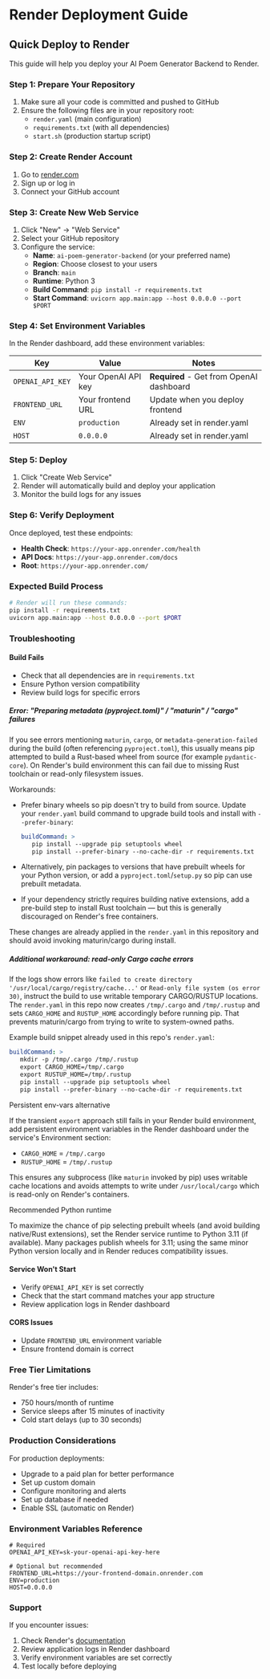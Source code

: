 # Render Deployment Guide

## Quick Deploy to Render

This guide will help you deploy your AI Poem Generator Backend to Render.

### Step 1: Prepare Your Repository

1. Make sure all your code is committed and pushed to GitHub
2. Ensure the following files are in your repository root:
   - `render.yaml` (main configuration)
   - `requirements.txt` (with all dependencies)
   - `start.sh` (production startup script)

### Step 2: Create Render Account

1. Go to [render.com](https://render.com/)
2. Sign up or log in
3. Connect your GitHub account

### Step 3: Create New Web Service

1. Click "New" → "Web Service"
2. Select your GitHub repository
3. Configure the service:
   - **Name**: `ai-poem-generator-backend` (or your preferred name)
   - **Region**: Choose closest to your users
   - **Branch**: `main`
   - **Runtime**: Python 3
   - **Build Command**: `pip install -r requirements.txt`
   - **Start Command**: `uvicorn app.main:app --host 0.0.0.0 --port $PORT`

### Step 4: Set Environment Variables

In the Render dashboard, add these environment variables:

| Key | Value | Notes |
|-----|-------|-------|
| `OPENAI_API_KEY` | Your OpenAI API key | **Required** - Get from OpenAI dashboard |
| `FRONTEND_URL` | Your frontend URL | Update when you deploy frontend |
| `ENV` | `production` | Already set in render.yaml |
| `HOST` | `0.0.0.0` | Already set in render.yaml |

### Step 5: Deploy

1. Click "Create Web Service"
2. Render will automatically build and deploy your application
3. Monitor the build logs for any issues

### Step 6: Verify Deployment

Once deployed, test these endpoints:

- **Health Check**: `https://your-app.onrender.com/health`
- **API Docs**: `https://your-app.onrender.com/docs`
- **Root**: `https://your-app.onrender.com/`

### Expected Build Process

```bash
# Render will run these commands:
pip install -r requirements.txt
uvicorn app.main:app --host 0.0.0.0 --port $PORT
```

### Troubleshooting

#### Build Fails
- Check that all dependencies are in `requirements.txt`
- Ensure Python version compatibility
- Review build logs for specific errors

##### Error: "Preparing metadata (pyproject.toml)" / "maturin" / "cargo" failures

If you see errors mentioning `maturin`, `cargo`, or `metadata-generation-failed` during the build (often referencing `pyproject.toml`), this usually means pip attempted to build a Rust-based wheel from source (for example `pydantic-core`). On Render's build environment this can fail due to missing Rust toolchain or read-only filesystem issues.

Workarounds:

- Prefer binary wheels so pip doesn't try to build from source. Update your `render.yaml` build command to upgrade build tools and install with `--prefer-binary`:

   ```yaml
   buildCommand: >
      pip install --upgrade pip setuptools wheel
      pip install --prefer-binary --no-cache-dir -r requirements.txt
   ```

- Alternatively, pin packages to versions that have prebuilt wheels for your Python version, or add a `pyproject.toml`/`setup.py` so pip can use prebuilt metadata.

- If your dependency strictly requires building native extensions, add a pre-build step to install Rust toolchain — but this is generally discouraged on Render's free containers.

These changes are already applied in the `render.yaml` in this repository and should avoid invoking maturin/cargo during install.

##### Additional workaround: read-only Cargo cache errors

If the logs show errors like `failed to create directory '/usr/local/cargo/registry/cache...'` or `Read-only file system (os error 30)`, instruct the build to use writable temporary CARGO/RUSTUP locations. The `render.yaml` in this repo now creates `/tmp/.cargo` and `/tmp/.rustup` and sets `CARGO_HOME` and `RUSTUP_HOME` accordingly before running pip. That prevents maturin/cargo from trying to write to system-owned paths.

Example build snippet already used in this repo's `render.yaml`:

```yaml
buildCommand: >
   mkdir -p /tmp/.cargo /tmp/.rustup
   export CARGO_HOME=/tmp/.cargo
   export RUSTUP_HOME=/tmp/.rustup
   pip install --upgrade pip setuptools wheel
   pip install --prefer-binary --no-cache-dir -r requirements.txt
```

Persistent env-vars alternative

If the transient `export` approach still fails in your Render build environment, add persistent environment variables in the Render dashboard under the service's Environment section:

- `CARGO_HOME` = `/tmp/.cargo`
- `RUSTUP_HOME` = `/tmp/.rustup`

This ensures any subprocess (like `maturin` invoked by pip) uses writable cache locations and avoids attempts to write under `/usr/local/cargo` which is read-only on Render's containers.

Recommended Python runtime

To maximize the chance of pip selecting prebuilt wheels (and avoid building native/Rust extensions), set the Render service runtime to Python 3.11 (if available). Many packages publish wheels for 3.11; using the same minor Python version locally and in Render reduces compatibility issues.

#### Service Won't Start
- Verify `OPENAI_API_KEY` is set correctly
- Check that the start command matches your app structure
- Review application logs in Render dashboard

#### CORS Issues
- Update `FRONTEND_URL` environment variable
- Ensure frontend domain is correct

### Free Tier Limitations

Render's free tier includes:
- 750 hours/month of runtime
- Service sleeps after 15 minutes of inactivity
- Cold start delays (up to 30 seconds)

### Production Considerations

For production deployments:
- Upgrade to a paid plan for better performance
- Set up custom domain
- Configure monitoring and alerts
- Set up database if needed
- Enable SSL (automatic on Render)

### Environment Variables Reference

```env
# Required
OPENAI_API_KEY=sk-your-openai-api-key-here

# Optional but recommended
FRONTEND_URL=https://your-frontend-domain.onrender.com
ENV=production
HOST=0.0.0.0
```

### Support

If you encounter issues:
1. Check Render's [documentation](https://render.com/docs)
2. Review application logs in Render dashboard
3. Verify environment variables are set correctly
4. Test locally before deploying